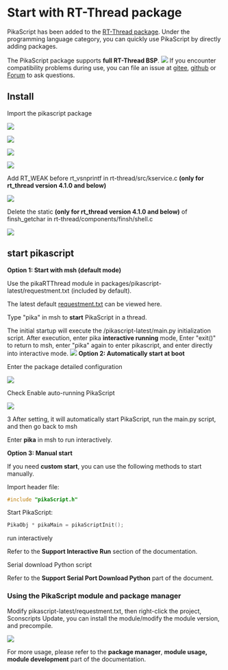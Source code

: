 # Start with RT-Thread package

PikaScript has been added to the [RT-Thread package](https://packages.rt-thread.org/detail.html?package=pikascript). Under the programming language category, you can quickly use PikaScript by directly adding packages.

The PikaScript package supports **full RT-Thread BSP**.
![](assets/1638840464842-02580253-48dc-4dcc-94a4-e62f1b596b38.png)
If you encounter compatibility problems during use, you can file an issue at [gitee](https://github.com/pikastech/pikascript), [github](https://github.com/pikasTech/pikascript) or [ Forum](https://whycan.com/f_55.html) to ask questions.

## Install

   Import the pikascript package

   ![](assets/159112436-d8814770-0e86-4016-a529-7053d7256df9.png)

   ![](assets/159112451-20335611-fb55-42da-b1ec-c6e9878333b3.png)

   ![](assets/159112459-36030f2a-69f7-4e8f-8b3f-57011eaff82b.png)

   ![](assets/159112482-378a549c-fb3b-4be6-b72e-a02b8e1217f3.png)

   Add RT_WEAK before rt_vsnprintf in rt-thread/src/kservice.c **(only for rt_thread version 4.1.0 and below)**

![](assets/1639103607485-f33b48f8-a127-4612-9c4a-e2094ec5d79e.png)

   Delete the static **(only for rt_thread version 4.1.0 and below)** of finsh_getchar in rt-thread/components/finsh/shell.c

![](assets/1639103788555-fcf1c31c-386f-4baf-b1d0-4f3016af32bc.png)

## start pikascript

**Option 1: Start with msh (default mode)**

   Use the pikaRTThread module in packages/pikascript-latest/requestment.txt (included by default).

The latest default [requestment.txt](https://github.com/pikastech/pikascript/blob/master/port/rt-thread/requestment.txt) can be viewed here.

   Type "pika" in msh to **start** PikaScript in a thread.

The initial startup will execute the /pikascript-latest/main.py initialization script. After execution, enter pika **interactive running** mode,
Enter "exit()" to return to msh, enter "pika" again to enter pikascript, and enter directly into interactive mode.
![](assets/1639058943232-9f0e0f78-0c8e-4b80-9283-6113c2450edf.png)
**Option 2: Automatically start at boot**

   Enter the package detailed configuration

![](assets/1639184483048-498f471e-cae7-4b6f-ad94-c1b5149d621c.png)

   Check Enable auto-running PikaScript

![](assets/1639184596044-a85902ac-601c-49b6-b2e5-3d20bd55ce81.png)

   3 After setting, it will automatically start PikaScript, run the main.py script, and then go back to msh

Enter **pika** in msh to run interactively.

**Option 3: Manual start**

If you need **custom start**, you can use the following methods to start manually.

   Import header file:
````c
#include "pikaScript.h"
````
 Start PikaScript:
````c
PikaObj * pikaMain = pikaScriptInit();
````

   run interactively

Refer to the **Support Interactive Run** section of the documentation.

   Serial download Python script

Refer to the **Support Serial Port Download Python** part of the document.

### Using the PikaScript module and package manager

   Modify pikascript-latest/requestment.txt, then right-click the project, Sconscripts Update, you can install the module/modify the module version, and precompile.

![](assets/1639531121038-abc40292-62fe-4a30-b074-7101714f6db7.jpeg)

For more usage, please refer to the **package manager**, **module usage, module development** part of the documentation.
